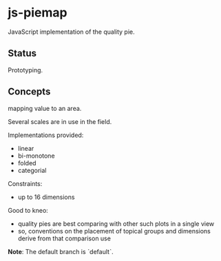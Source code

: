 # js-piemap
JavaScript implementation of the quality pie.

## Status
Prototyping.

## Concepts
mapping value to an area.

Several scales are in use in the field.

Implementations provided:
* linear
* bi-monotone
* folded
* categorial

Constraints:
* up to 16 dimensions

Good to kneo:
* quality pies are best comparing with other such plots in a single view
* so, conventions on the placement of topical groups and dimensions derive from that comparison use

**Note**: The default branch is ˋdefaultˋ.
